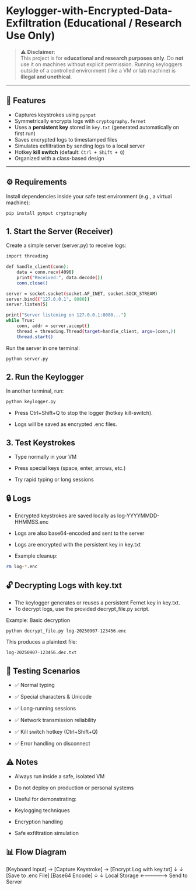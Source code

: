 # Keylogger-with-Encrypted-Data-Exfiltration (Educational / Research Use Only)

> ⚠️ **Disclaimer**:  
> This project is for **educational and research purposes only**. Do **not** use it on machines without explicit permission. Running keyloggers outside of a controlled environment (like a VM or lab machine) is **illegal and unethical**.

---

## 📌 Features
- Captures keystrokes using `pynput`
- Symmetrically encrypts logs with `cryptography.fernet`
- Uses a **persistent key** stored in `key.txt` (generated automatically on first run)
- Saves encrypted logs to timestamped files
- Simulates exfiltration by sending logs to a local server
- Hotkey **kill switch** (default: `Ctrl + Shift + Q`)
- Organized with a class-based design

---

## ⚙️ Requirements
Install dependencies inside your safe test environment (e.g., a virtual machine):

```bash
pip install pynput cryptography
```
## 1. Start the Server (Receiver)

Create a simple server (server.py) to receive logs:

```bash import socket
import threading

def handle_client(conn):
    data = conn.recv(4096)
    print("Received:", data.decode())
    conn.close()

server = socket.socket(socket.AF_INET, socket.SOCK_STREAM)
server.bind(("127.0.0.1", 8080))
server.listen(5)

print("Server listening on 127.0.0.1:8080...")
while True:
    conn, addr = server.accept()
    thread = threading.Thread(target=handle_client, args=(conn,))
    thread.start()
```
Run the server in one terminal:

```bash
python server.py
```
## 2. Run the Keylogger

In another terminal, run:

```bash
python keylogger.py
```
- Press Ctrl+Shift+Q to stop the logger (hotkey kill-switch).

- Logs will be saved as encrypted .enc files.
  
## 3. Test Keystrokes

- Type normally in your VM

- Press special keys (space, enter, arrows, etc.)

- Try rapid typing or long sessions

## 🔒 Logs

- Encrypted keystrokes are saved locally as log-YYYYMMDD-HHMMSS.enc

- Logs are also base64-encoded and sent to the server

- Logs are encrypted with the persistent key in key.txt 

- Example cleanup:

```bash
rm log-*.enc
```
## 🔓 Decrypting Logs with key.txt

- The keylogger generates or reuses a persistent Fernet key in key.txt.
- To decrypt logs, use the provided decrypt_file.py script.

Example: Basic decryption
```bash
python decrypt_file.py log-20250907-123456.enc
```

This produces a plaintext file:

```bash
log-20250907-123456.dec.txt
```


## 🧪 Testing Scenarios

- ✅ Normal typing

- ✅ Special characters & Unicode

- ✅ Long-running sessions

- ✅ Network transmission reliability
  
- ✅ Kill switch hotkey (Ctrl+Shift+Q)

- ✅ Error handling on disconnect

## ⚠️ Notes

- Always run inside a safe, isolated VM

- Do not deploy on production or personal systems

- Useful for demonstrating:

- Keylogging techniques

- Encryption handling

- Safe exfiltration simulation
  
## 📊 Flow Diagram

[Keyboard Input] → [Capture Keystroke] → [Encrypt Log with key.txt]
        ↓                          ↓
 [Save to .enc File]        [Base64 Encode]
        ↓                          ↓
   Local Storage   ←–––––––→   Send to Server
